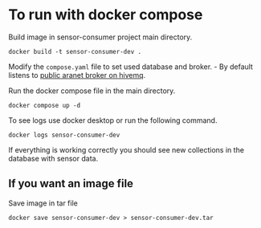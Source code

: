 # To run with docker compose

Build image in sensor-consumer project main directory.
```
docker build -t sensor-consumer-dev .
```
Modify the `compose.yaml` file to set used database and broker.
    - By default listens to [public aranet broker on hivemq](https://forum.aranet.com/aranet-bases-sensors/how-one-can-see-and-test-sample-of-mqtt-message-format-published-from-aranet-pro-base-station/).

Run the docker compose file in the main directory.
```
docker compose up -d
```
To see logs use docker desktop or run the following command.
```
docker logs sensor-consumer-dev
```
If everything is working correctly you should see new collections in the database with sensor data.

## If you want an image file 
Save image in tar file
```
docker save sensor-consumer-dev > sensor-consumer-dev.tar
```